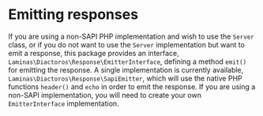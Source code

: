 # Emitting responses

If you are using a non-SAPI PHP implementation and wish to use the `Server` class, or if you do not
want to use the `Server` implementation but want to emit a response, this package provides an
interface, `Laminas\Diactoros\Response\EmitterInterface`, defining a method `emit()` for emitting the
response. A single implementation is currently available, `Laminas\Diactoros\Response\SapiEmitter`,
which will use the native PHP functions `header()` and `echo` in order to emit the response. If you
are using a non-SAPI implementation, you will need to create your own `EmitterInterface`
implementation.
